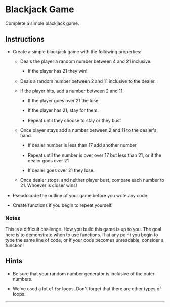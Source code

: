 # Blackjack Game
Complete a simple blackjack game.

## Instructions

* Create a simple blackjack game with the following properties:

  * Deals the player a random number between 4 and 21 inclusive.
  
    * If the player has 21 they win!
   
  * Deals a random number between 2 and 11 inclusive to the dealer.
   
  * If the player hits, add a number between 2 and 11.
   
    * If the player goes over 21 the lose.
     
    * If the player has 21, stay for them.
     
    * Repeat until they choose to stay or they bust
     
  * Once player stays add a number between 2 and 11 to the dealer's hand.
     
    * If dealer number is less than 17 add another number
     
    * Repeat until the number is over over 17 but less than 21, or if the dealer goes over 21
     
    * If dealer goes over 21 they lose.
  
  * Once dealer stops, and neither player bust, compare each number to 21. Whoever is closer wins!

* Pseudocode the outline of your game before you write any code.

* Create functions if you begin to repeat yourself.

### Notes

This is a difficult challenge. How you build this game is up to you. The goal here is to demonstrate when to use functions. If at any point you begin to type the same line of code, or if your code becomes unreadable, consider a function!

## Hints

  * Be sure that your random number generator is inclusive of the outer numbers.
   
  * We've used a lot of `for` loops. Don't forget that there are other types of loops.

---
